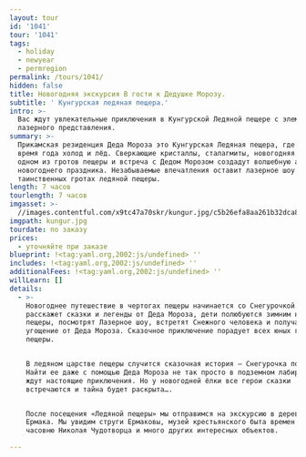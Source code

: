 ```yaml
---
layout: tour
id: '1041'
tour: '1041'
tags:
  - holiday
  - newyear
  - permregion
permalink: /tours/1041/
hidden: false
title: Новогодняя экскурсия В гости к Дедушке Морозу.
subtitle: ' Кунгурская ледяная пещера.'
intro: >-
  Вас ждут увлекательные приключения в Кунгурской Ледяной пещере с элементами
  лазерного представления.
summary: >-
  Прикамская резиденция Деда Мороза это Кунгурская Ледяная пещера, где в любое
  время года холод и лёд. Сверкающие кристаллы, сталагмиты, новогодняя елка в
  одном из гротов пещеры и встреча с Дедом Морозом создадут волшебную атмосферу
  новогоднего праздника. Незабываемые впечатления оставит лазерное шоу в
  таинственных гротах ледяной пещеры.
length: 7 часов
tourlength: 7 часов
imgasset: >-
  //images.contentful.com/x9tc47a70skr/kungur.jpg/c5b26efa8aa261b32dca8dac18f11ac7/kungur.jpg
imgpath: kungur.jpg
tourdate: по заказу
prices:
  - уточняйте при заказе
blueprint: !<tag:yaml.org,2002:js/undefined> ''
includes: !<tag:yaml.org,2002:js/undefined> ''
additionalFees: !<tag:yaml.org,2002:js/undefined> ''
willLearn: []
details:
  - >-
    Новогоднее путешествие в чертогах пещеры начинается со Снегурочкой. Она
    расскажет сказки и легенды от Деда Мороза, дети полюбуются зимним нарядом
    пещеры, посмотрят Лазерное шоу, встретят Снежного человека и получат
    угощение от Деда Мороза. Сказочное приключение порадует всех юных гостей
    пещеры.


    В ледяном царстве пещеры случится сказочная история – Снегурочка потеряется.
    Найти ее даже с помощью Деда Мороза не так просто в подземном лабиринте. Вас
    ждут настоящие приключения. Но у новогодней ёлки все герои сказки
    встречаются и тайна будет раскрыта….


    После посещения «Ледяной пещеры» мы отправимся на экскурсию в деревню
    Ермака. Мы увидим струги Ермаковы, музей крестьянского быта времен Ермака,
    часовню Николая Чудотворца и много других интересных объектов.

---
```

